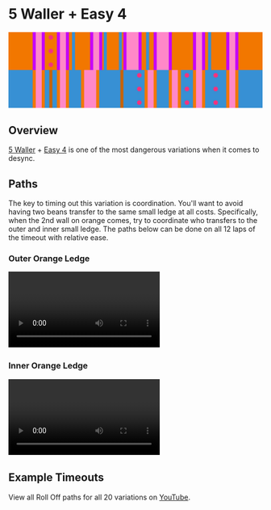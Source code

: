 # 5 Waller + Easy 4

![5 Waller + Easy 4](../images/variations/5-waller-easy-4.jpg)

## Overview

[5 Waller](../rolls/5-waller.md) + [Easy 4](../rolls/easy-4.md#파란색-롤) is one of the most dangerous variations when it comes to desync.

## Paths

The key to timing out this variation is coordination. You'll want to avoid having two beans transfer to the same small ledge at all costs. Specifically, when the 2nd wall on orange comes, try to coordinate who transfers to the outer and inner small ledge. The paths below can be done on all 12 laps of the timeout with relative ease.

### Outer Orange Ledge

<video controls>
  <source src="../../images/variations/5-waller-easy-4-outer-orange-ledge.mp4" type="video/mp4">
</video>

### Inner Orange Ledge

<video controls>
  <source src="../../images/variations/5-waller-easy-4-inner-orange-ledge.mp4" type="video/mp4">
</video>

## Example Timeouts

View all Roll Off paths for all 20 variations on [YouTube](https://www.youtube.com/playlist?list=PLG_QNSp9ZgJLWYSNl4vY26VJCZeOQHO1F).
